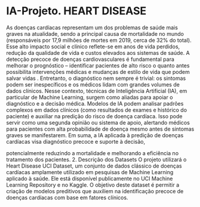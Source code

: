 # IA-Projeto. HEART DISEASE

As doenças cardíacas representam um dos problemas de saúde mais graves na atualidade,
sendo a principal causa de mortalidade no mundo (responsáveis por 17,9 milhões de mortes
em 2019, cerca de 32% do total)​
. Esse alto impacto social e clínico reflete-se em anos de vida perdidos, redução da
qualidade de vida e custos elevados aos sistemas de saúde. A detecção precoce de
doenças cardiovasculares é fundamental para melhorar o prognóstico – identificar
pacientes de alto risco o quanto antes possibilita intervenções médicas e mudanças
de estilo de vida que podem salvar vidas​
. Entretanto, o diagnóstico nem sempre é trivial: os sintomas podem ser inespecíficos e
os médicos lidam com grandes volumes de dados clínicos.
Nesse contexto, técnicas de Inteligência Artificial (IA), em particular de Machine Learning,
surgem como aliadas para apoiar o diagnóstico e a decisão médica. Modelos de IA podem
analisar padrões complexos em dados clínicos (como resultados de exames e histórico do
paciente) e auxiliar na predição do risco de doença cardíaca. Isso pode servir como uma
segunda opinião ou sistema de apoio, alertando médicos para pacientes com alta
probabilidade de doença mesmo antes de sintomas graves se manifestarem. Em suma, a IA
aplicada à predição de doenças cardíacas visa diagnóstico precoce e suporte à decisão,

potencialmente reduzindo a mortalidade e melhorando a eficiência no tratamento dos
pacientes.
2. Descrição dos Datasets
O projeto utilizará o Heart Disease UCI Dataset, um conjunto de dados clássico de doenças
cardíacas amplamente utilizado em pesquisas de Machine Learning aplicado à saúde. Ele
está disponível publicamente no UCI Machine Learning Repository e no Kaggle. O objetivo
deste dataset é permitir a criação de modelos preditivos que auxiliem na identificação
precoce de doenças cardíacas com base em fatores clínicos.
